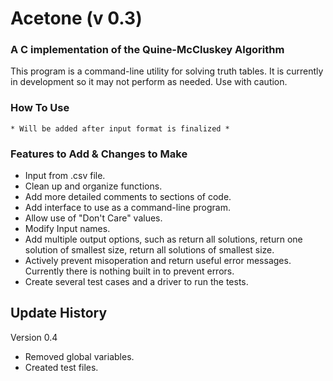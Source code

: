 Acetone (v 0.3)
====
### A C implementation of the Quine-McCluskey Algorithm

This program is a command-line utility for solving truth tables. It is currently in development so it may not perform as needed. Use with caution.

### How To Use
	* Will be added after input format is finalized *

### Features to Add & Changes to Make
-	Input from .csv file.
-	Clean up and organize functions.
-	Add more detailed comments to sections of code.
-	Add interface to use as a command-line program.
-	Allow use of "Don't Care" values.
-	Modify Input names.
-	Add multiple output options, such as return all solutions, return one solution of smallest size, return all solutions of smallest size.
-	Actively prevent misoperation and return useful error messages. Currently there is nothing built in to prevent errors.
-	Create several test cases and a driver to run the tests.


Update History
----------

Version 0.4
-	Removed global variables.
-	Created test files.
